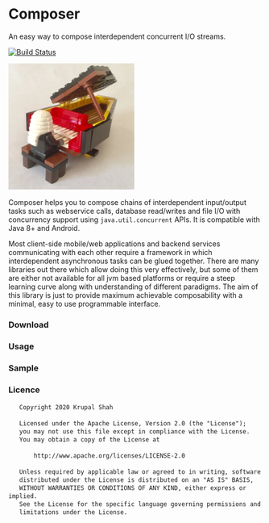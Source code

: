 # Composer
An easy way to compose interdependent concurrent I/O streams.

[![Build Status](https://travis-ci.com/krupalshah/Composer.svg?branch=master)](https://travis-ci.com/krupalshah/Composer)

<img src="/raw/legocomposer.jpg?raw=true" width="250" height="250"/>

Composer helps you to compose chains of interdependent input/output 
tasks such as webservice calls, database read/writes 
and file I/O with concurrency support using `java.util.concurrent` APIs. 
It is compatible with Java 8+ and Android.

Most client-side mobile/web applications and backend services communicating with each other 
require a framework in which interdependent asynchronous tasks can be glued together. 
There are many libraries out there which allow doing this very effectively, 
but some of them are either not available for all jvm based platforms or require a steep learning curve along with understanding of different paradigms. 
The aim of this library is just to provide maximum achievable composability with a minimal, easy to use programmable interface.

### Download

### Usage

### Sample

### Licence
```
   Copyright 2020 Krupal Shah

   Licensed under the Apache License, Version 2.0 (the "License");
   you may not use this file except in compliance with the License.
   You may obtain a copy of the License at

       http://www.apache.org/licenses/LICENSE-2.0

   Unless required by applicable law or agreed to in writing, software
   distributed under the License is distributed on an "AS IS" BASIS,
   WITHOUT WARRANTIES OR CONDITIONS OF ANY KIND, either express or implied.
   See the License for the specific language governing permissions and
   limitations under the License.
```